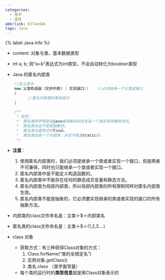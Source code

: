 ```yaml
---
categories:
  - 技术
  - 语言
abbrlink: 6374ed46
tags: Java
---
```

{% label Java info %}
<!--more-->

- content: 对象与类，基本数据类型
- int a, b; 则“a=b”表达式为int类型，不会自动转化为boolean类型

- Java 的匿名内部类

``` java Java
    //定义语法
    new 父类构造器（实参列表) | 实现接口()	//必须继承一个父类或接口
    {
          //匿名内部类的类体部分
    }
    
    /**
     * 规范：
     *	匿名类的声明是由java编译器自动派生自一个类实例创建表达式。
     *	匿名类永远不能是抽象的。
     *	匿名类总是隐式的final。
     *	匿名类总是一个内部类；并且不能是static的。
     */
```

  - **注意**：

    1. 使用匿名内部类时，我们必须是继承一个类或者实现一个接口，但是两者不可兼得，同时也只能继承一个类或者实现一个接口。
    2. 匿名内部类中是不能定义构造函数的。
    3. 匿名内部类中不能存在任何的静态成员变量和静态方法。
    4. 匿名内部类为局部内部类，所以局部内部类的所有限制同样对匿名内部类生效。
    5. 匿名内部类不能是抽象的，它必须要实现继承的类或者实现的接口的所有抽象方法。

  - 内部类的class文件命名是：主类＋$＋内部类名
  
  - 匿名类的class文件命名是：主类＋$＋(1,2,3....)

- class 对象
  - 获取方式：有三种获得Class对象的方式：
    1.  Class.forName(“类的全限定名”)
    2.  实例对象.getClass()
    3.  类名.class （类字面常量）
  - 每个类的运行时的**类型信息**就是用Class对象表示的